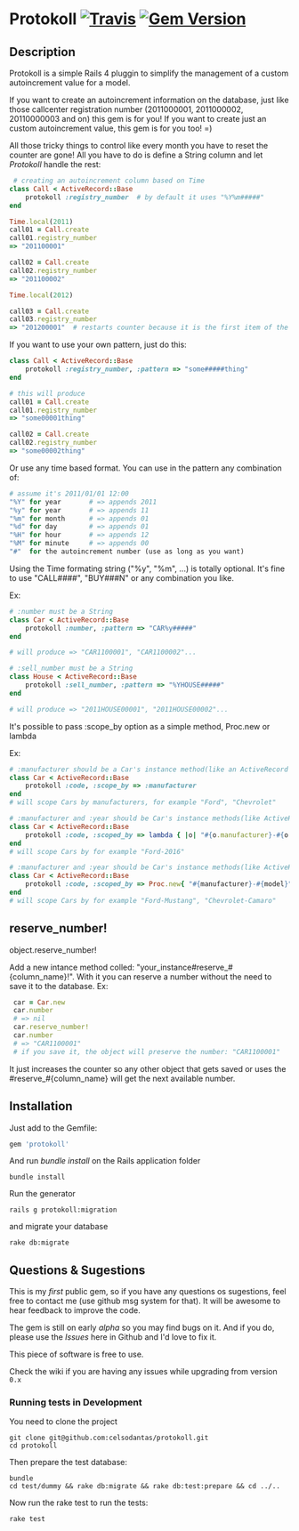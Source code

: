 # Protokoll [![Travis](https://api.travis-ci.org/celsodantas/protokoll.png)](http://travis-ci.org/celsodantas/protokoll) [![Gem Version](https://badge.fury.io/rb/protokoll.svg)](http://badge.fury.io/rb/protokoll)


## Description

Protokoll is a simple Rails 4 pluggin to simplify the management of a custom autoincrement value for a model.

If you want to create an autoincrement information on the database, just like those callcenter registration number (2011000001, 2011000002, 20110000003 and on) this gem is for you! If you want to create just an custom autoincrement value, this gem is for you too! =)

All those tricky things to control like every month you have to reset the counter are gone! All you have to do is define a String column and let _Protokoll_ handle the rest:


```ruby
 # creating an autoincrement column based on Time
class Call < ActiveRecord::Base
    protokoll :registry_number  # by default it uses "%Y%m#####"
end

Time.local(2011)
call01 = Call.create
call01.registry_number
=> "201100001"

call02 = Call.create
call02.registry_number
=> "201100002"

Time.local(2012)

call03 = Call.create
call03.registry_number
=> "201200001"  # restarts counter because it is the first item of the year
```

If you want to use your own pattern, just do this:

```ruby
class Call < ActiveRecord::Base
    protokoll :registry_number, :pattern => "some#####thing"
end

# this will produce
call01 = Call.create
call01.registry_number
=> "some00001thing"

call02 = Call.create
call02.registry_number
=> "some00002thing"
```

Or use any time based format. You can use in the pattern any combination of:

```ruby
# assume it's 2011/01/01 12:00
"%Y" for year   	# => appends 2011
"%y" for year   	# => appends 11
"%m" for month  	# => appends 01
"%d" for day	 	# => appends 01
"%H" for hour	 	# => appends 12
"%M" for minute 	# => appends 00
"#"  for the autoincrement number (use as long as you want)
```

Using the Time formating string ("%y", "%m", ...) is totally optional. It's fine to use "CALL####", "BUY###N" or any combination you like.

Ex:
```ruby
# :number must be a String
class Car < ActiveRecord::Base
    protokoll :number, :pattern => "CAR%y#####"
end

# will produce => "CAR1100001", "CAR1100002"...

# :sell_number must be a String
class House < ActiveRecord::Base
    protokoll :sell_number, :pattern => "%YHOUSE#####"
end

# will produce => "2011HOUSE00001", "2011HOUSE00002"...
```

It's possible to pass :scope_by option as a simple method, Proc.new or lambda

Ex:
```ruby
# :manufacturer should be a Car's instance method(like an ActiveRecord column)
class Car < ActiveRecord::Base
    protokoll :code, :scope_by => :manufacturer
end
# will scope Cars by manufacturers, for example "Ford", "Chevrolet"

# :manufacturer and :year should be Car's instance methods(like ActiveRecord columns)
class Car < ActiveRecord::Base
    protokoll :code, :scoped_by => lambda { |o| "#{o.manufacturer}-#{o.year}" }
end
# will scope Cars by for example "Ford-2016"

# :manufacturer and :year should be Car's instance methods(like ActiveRecord columns)
class Car < ActiveRecord::Base
    protokoll :code, :scoped_by => Proc.new{ "#{manufacturer}-#{model}" }
end
# will scope Cars by for example "Ford-Mustang", "Chevrolet-Camaro"
```


## reserve_number!

   object.reserve_number!

Add a new intance method colled: "your_instance#reserve_#{column_name}!".
With it you can reserve a number without the need to save it to the database. Ex:

```ruby
 car = Car.new
 car.number
 # => nil
 car.reserve_number!
 car.number
 # => "CAR1100001"
 # if you save it, the object will preserve the number: "CAR1100001"
```

It just increases the counter so any other object that gets saved or uses the #reserve_#{column_name} will get the next available number.

## Installation

Just add to the Gemfile:

```ruby
gem 'protokoll'
```

And run _bundle install_ on the Rails application folder

    bundle install

Run the generator

    rails g protokoll:migration

and migrate your database

    rake db:migrate


## Questions & Sugestions
This is my _first_ public gem, so if you have any questions os sugestions, feel free to contact me (use github msg system for that). It will be awesome to hear feedback to improve the code.

The gem is still on early _alpha_ so you may find bugs on it. And if you do, please use the _Issues_ here in Github and I'd love to fix it.

This piece of software is free to use.

Check the wiki if you are having any issues while upgrading from version `0.x`

### Running tests in Development

You need to clone the project

    git clone git@github.com:celsodantas/protokoll.git
    cd protokoll

Then  prepare the test database:

    bundle
    cd test/dummy && rake db:migrate && rake db:test:prepare && cd ../..

Now run the rake test to run the tests:

    rake test
